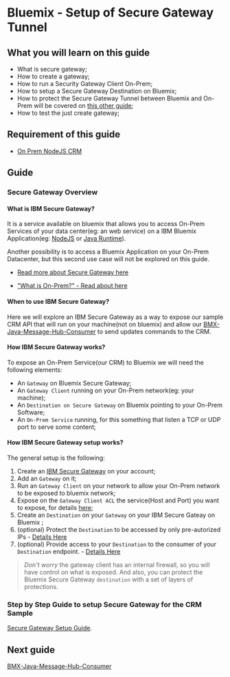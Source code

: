 #  Bluemix - Setup of Secure Gateway Tunnel


## What you will learn on this guide

 - What is secure gateway;
 - How to create a gateway;
 - How to run a Security Gateway Client On-Prem;
 - How to setup a Secure Gateway Destination on Bluemix;
 - How to protect the Secure Gateway Tunnel between Bluemix and On-Prem will be covered on [this other guide](/Lab/Contents/BMX-Java-Message-Hub-Consumer/Segure-Gateway-Protection.md);
 - How to test the just create gateway;

## Requirement of this guide

- [On Prem NodeJS CRM](/Lab/Contents/NodeJS-CRM-OnPrem/Readme.md)


## Guide

### Secure Gateway Overview

#### What is IBM Secure Gateway?

It is a service available on bluemix that allows you to access On-Prem Services of your data center(eg: an web service) on a IBM Bluemix Application(eg: [NodeJS](https://console.ng.bluemix.net/catalog/starters/sdk-for-nodejs/) or [Java Runtime](https://console.ng.bluemix.net/catalog/starters/liberty-for-java/)).  

Another possibility is to access a Bluemix Application on your On-Prem Datacenter, but this second use case will not be explored on this guide.

- [Read more about Secure Gateway here](https://console.ng.bluemix.net/docs/services/SecureGateway/secure_gateway.html)

- ["What is On-Prem?"  - Read about here](https://en.wikipedia.org/wiki/On-premises_software)

#### When to use IBM Secure Gateway?

Here we will explore an IBM Secure Gateway as a way to expose our sample CRM API that will run on your machine(not on bluemix) and allow our  [BMX-Java-Message-Hub-Consumer](/Lab/Contents/BMX-Java-Message-Hub-Consumer/Readme.md) to send updates commands to the CRM.

#### How IBM Secure Gateway works?

To expose an On-Prem Service(our CRM) to Bluemix we will need the following elements:
- An `Gateway` on Bluemix Secure Gateway;
- An `Gateway Client` running on your On-Prem network(eg: your machine);
- An `Destination on Secure Gateway` on Bluemix pointing to your On-Prem Software;
- An `On-Prem Service` running, for this something that listen a TCP or UDP port to serve some content;


#### How IBM Secure Gateway setup works?

The general setup is the following:

1. Create an [IBM Secure Gateway](https://console.ng.bluemix.net/catalog/services/secure-gateway/) on your account;
1. Add an `Gateway` on it;
1. Run an `Gateway Client` on your network to allow your On-Prem network to be exposed to bluemix network;
1. Expose on the `Gateway Client ACL` the service(Host and Port) you want to expose, for details [here](https://console.ng.bluemix.net/docs/services/SecureGateway/sg_010.html#sg_010);
1. Create an `Destination` on your `Gateway` on your IBM Secure Gateay on Bluemix ;
1. (optional) Protect the `Destination` to be accessed by only pre-autorized IPs  - [Details Here](https://console.ng.bluemix.net/docs/services/SecureGateway/sg_023.html#sg_033)
1. (optional) Provide access to your `Destination` to the consumer of your `Destination` endpoint.  - [Details Here](https://console.ng.bluemix.net/docs/services/SecureGateway/sg_023.html#sg_033)


> *Don't worry* the gateway client has an internal firewall, so you will have control on what is exposed. And also, you can protect the Bluemix Secure Gateway `destination` with a set of layers of protections.

### Step by Step Guide to setup Secure Gateway for the CRM Sample

[Secure Gateway Setup Guide](/Lab/Contents/BMX-SecureGateway/Sample-Setup.md).

## Next guide

[BMX-Java-Message-Hub-Consumer](/Lab/Contents/BMX-Java-Message-Hub-Consumer/Readme.md)    

